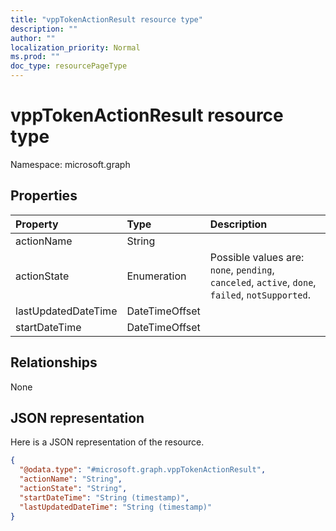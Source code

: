 ```yaml
---
title: "vppTokenActionResult resource type"
description: ""
author: ""
localization_priority: Normal
ms.prod: ""
doc_type: resourcePageType
---
```


# vppTokenActionResult resource type


Namespace: microsoft.graph



## Properties
|Property|Type|Description|
|:---|:---|:---|
|actionName|String||
|actionState|Enumeration| Possible values are: `none`, `pending`, `canceled`, `active`, `done`, `failed`, `notSupported`.|
|lastUpdatedDateTime|DateTimeOffset||
|startDateTime|DateTimeOffset||

## Relationships
None

## JSON representation
Here is a JSON representation of the resource.
<!-- {
  "blockType": "resource",
  "@odata.type": "microsoft.graph.vppTokenActionResult"
}
-->
``` json
{
  "@odata.type": "#microsoft.graph.vppTokenActionResult",
  "actionName": "String",
  "actionState": "String",
  "startDateTime": "String (timestamp)",
  "lastUpdatedDateTime": "String (timestamp)"
}
```

